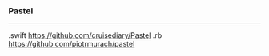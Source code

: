 ### Pastel
---
.swift
https://github.com/cruisediary/Pastel
.rb
https://github.com/piotrmurach/pastel

```
```


```
```

```
```
